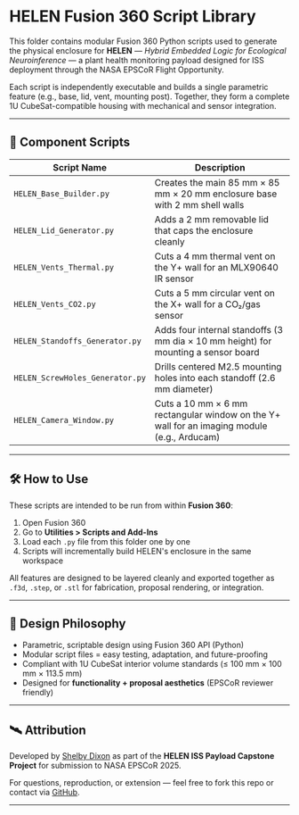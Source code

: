 # HELEN Fusion 360 Script Library

This folder contains modular Fusion 360 Python scripts used to generate the physical enclosure for **HELEN** — *Hybrid Embedded Logic for Ecological Neuroinference* — a plant health monitoring payload designed for ISS deployment through the NASA EPSCoR Flight Opportunity.

Each script is independently executable and builds a single parametric feature (e.g., base, lid, vent, mounting post). Together, they form a complete 1U CubeSat-compatible housing with mechanical and sensor integration.

---

## 🧩 Component Scripts

| Script Name | Description |
|-------------|-------------|
| `HELEN_Base_Builder.py`        | Creates the main 85 mm × 85 mm × 20 mm enclosure base with 2 mm shell walls |
| `HELEN_Lid_Generator.py`       | Adds a 2 mm removable lid that caps the enclosure cleanly |
| `HELEN_Vents_Thermal.py`       | Cuts a 4 mm thermal vent on the Y+ wall for an MLX90640 IR sensor |
| `HELEN_Vents_CO2.py`           | Cuts a 5 mm circular vent on the X+ wall for a CO₂/gas sensor |
| `HELEN_Standoffs_Generator.py` | Adds four internal standoffs (3 mm dia × 10 mm height) for mounting a sensor board |
| `HELEN_ScrewHoles_Generator.py`| Drills centered M2.5 mounting holes into each standoff (2.6 mm diameter) |
| `HELEN_Camera_Window.py`       | Cuts a 10 mm × 6 mm rectangular window on the Y+ wall for an imaging module (e.g., Arducam) |

---

## 🛠️ How to Use

These scripts are intended to be run from within **Fusion 360**:

1. Open Fusion 360
2. Go to **Utilities > Scripts and Add-Ins**
3. Load each `.py` file from this folder one by one
4. Scripts will incrementally build HELEN's enclosure in the same workspace

All features are designed to be layered cleanly and exported together as `.f3d`, `.step`, or `.stl` for fabrication, proposal rendering, or integration.

---

## 📐 Design Philosophy

- Parametric, scriptable design using Fusion 360 API (Python)
- Modular script files = easy testing, adaptation, and future-proofing
- Compliant with 1U CubeSat interior volume standards (≤ 100 mm × 100 mm × 113.5 mm)
- Designed for **functionality + proposal aesthetics** (EPSCoR reviewer friendly)

---

## 🛰️ Attribution

Developed by [Shelby Dixon](https://github.com/sdixon4) as part of the **HELEN ISS Payload Capstone Project** for submission to NASA EPSCoR 2025.

For questions, reproduction, or extension — feel free to fork this repo or contact via [GitHub](https://github.com/sdixon4).

---

